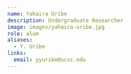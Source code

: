 ```yaml
---
name: Yahaira Uribe
description: Undergraduate Researcher
image: images/yahaira-uribe.jpg
role: alum
aliases:
  - Y. Uribe
links:
  email: yyuribe@ucsc.edu
---
```

